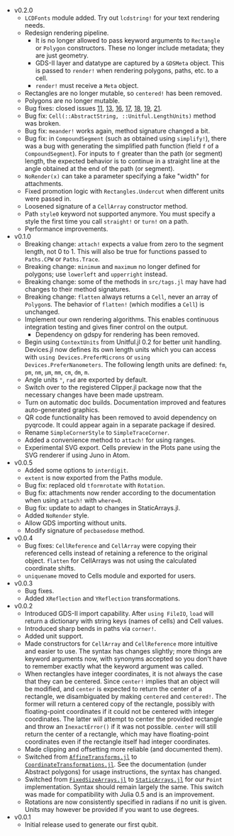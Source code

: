 - v0.2.0
  - `LCDFonts` module added. Try out `lcdstring!` for your text rendering needs.
  - Redesign rendering pipeline.
    - It is no longer allowed to pass keyword arguments to `Rectangle` or `Polygon`
      constructors. These no longer include metadata; they are just geometry.
    - GDS-II layer and datatype are captured by a `GDSMeta` object. This is passed to
      `render!` when rendering polygons, paths, etc. to a cell.
    - `render!` must receive a `Meta` object.
  - Rectangles are no longer mutable, so `centered!` has been removed.
  - Polygons are no longer mutable.
  - Bug fixes: closed issues [11](https://github.com/PainterQubits/Devices.jl/issues/11),
    [13](https://github.com/PainterQubits/Devices.jl/issues/13),
    [16](https://github.com/PainterQubits/Devices.jl/issues/16),
    [17](https://github.com/PainterQubits/Devices.jl/issues/17),
    [18](https://github.com/PainterQubits/Devices.jl/issues/18),
    [19](https://github.com/PainterQubits/Devices.jl/issues/19),
    [21](https://github.com/PainterQubits/Devices.jl/issues/21).
  - Bug fix: `Cell(::AbstractString, ::Unitful.LengthUnits)` method was broken.
  - Bug fix: `meander!` works again, method signature changed a bit.
  - Bug fix: in `CompoundSegment` (such as obtained using `simplify!`), there was a bug with
    generating the simplified path function (field `f` of a `CompoundSegment`). For inputs
    to `f` greater than the path (or segment) length, the expected behavior is to continue
    in a straight line at the angle obtained at the end of the path (or segment).
  - `NoRender(x)` can take a parameter specifying a fake "width" for attachments.
  - Fixed promotion logic with `Rectangles.Undercut` when different units were passed in.
  - Loosened signature of a `CellArray` constructor method.
  - Path `style0` keyword not supported anymore. You must specify a style the first time
    you call `straight!` or `turn!` on a path.
  - Performance improvements.
- v0.1.0
  - Breaking change: `attach!` expects a value from zero to the segment length, not 0 to 1.
    This will also be true for functions passed to `Paths.CPW` or `Paths.Trace`.
  - Breaking change: `minimum` and `maximum` no longer defined for polygons; use `lowerleft`
    and `upperright` instead.
  - Breaking change: some of the methods in `src/tags.jl` may have had changes to their
    method signatures.
  - Breaking change: `flatten` always returns a `Cell`, never an array of `Polygon`s.
    The behavior of `flatten!` (which modifies a `Cell`) is unchanged.
  - Implement our own rendering algorithms. This enables continuous integration testing and
    gives finer control on the output.
    - Dependency on gdspy for rendering has been removed.
  - Begin using `ContextUnits` from Unitful.jl 0.2 for better unit handling. Devices.jl
    now defines its own length units which you can access with `using Devices.PreferMicrons`
    or `using Devices.PreferNanometers`. The following length units are defined:
    `fm`, `pm`, `nm`, `μm`, `mm`, `cm`, `dm`, `m`.
  - Angle units `°`, `rad` are exported by default.
  - Switch over to the registered Clipper.jl package now that the necessary changes have
    been made upstream.
  - Turn on automatic doc builds. Documentation improved and features auto-generated graphics.
  - QR code functionality has been removed to avoid dependency on pyqrcode. It could appear
    again in a separate package if desired.
  - Rename `SimpleCornerStyle` to `SimpleTraceCorner`.
  - Added a convenience method to `attach!` for using ranges.
  - Experimental SVG export. Cells preview in the Plots pane using the SVG renderer
    if using Juno in Atom.
- v0.0.5
  - Added some options to `interdigit`.
  - `extent` is now exported from the Paths module.
  - Bug fix: replaced old `tformrotate` with `Rotation`.
  - Bug fix: attachments now render according to the documentation when using
    `attach!` with `where=0`.
  - Bug fix: update to adapt to changes in StaticArrays.jl.
  - Added `NoRender` style.
  - Allow GDS importing without units.
  - Modify signature of `pecbasedose` method.
- v0.0.4
  - Bug fixes: `CellReference` and `CellArray` were copying their referenced cells instead of retaining a reference to the original object. `flatten` for CellArrays was not using the calculated coordinate shifts.
  - `uniquename` moved to Cells module and exported for users.
- v0.0.3
  - Bug fixes.
  - Added `XReflection` and `YReflection` transformations.
- v0.0.2
  - Introduced GDS-II import capability. After `using FileIO`, `load` will return a dictionary
    with string keys (names of cells) and Cell values.
  - Introduced sharp bends in paths via `corner!`.
  - Added unit support.
  - Made constructors for `CellArray` and `CellReference` more intuitive
    and easier to use. The syntax has changes slightly; more things are keyword arguments now,
    with synonyms accepted so you don't have to remember exactly what the keyword argument was called.
  - When rectangles have integer coordinates, it is not always the case that they can be centered.
    Since `center!` implies that an object will be modified, and `center` is expected to return the
    center of a rectangle, we disambiguated by making `centered` and `centered!`. The former will
    return a centered copy of the rectangle, possibly with floating-point coordinates if it could not
    be centered with integer coordinates. The latter will attempt to center the provided rectangle
    and throw an `InexactError()` if it was not possible. `center` will still return the center
    of a rectangle, which may have floating-point coordinates even if the rectangle itself had
    integer coordinates.
  - Made clipping and offsetting more reliable (and documented them).
  - Switched from [`AffineTransforms.jl`](https://github.com/timholy/AffineTransforms.jl)
    to [`CoordinateTransformations.jl`](https://github.com/FugroRoames/CoordinateTransformations.jl).
    See the documentation (under Abstract polygons) for usage instructions, the syntax has changed.
  - Switched from [`FixedSizeArrays.jl`](https://github.com/SimonDanisch/FixedSizeArrays.jl) to
    [`StaticArrays.jl`](https://github.com/JuliaArrays/StaticArrays.jl) for our
    `Point` implementation. Syntax should remain largely the same. This switch was made for
    compatibility with Julia 0.5 and is an improvement.
  - Rotations are now consistently specified in radians if no unit is given.
    Units may however be provided if you want to use degrees.
- v0.0.1
  - Initial release used to generate our first qubit.
